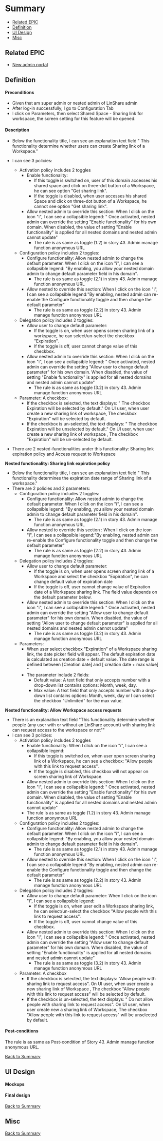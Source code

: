 # Summary

* [Related EPIC](#related-epic)
* [Definition](#definition)
* [UI Design](#ui-design)
* [Misc](#misc)

## Related EPIC

* [New admin portal](./README.md)

## Definition

#### Preconditions

- Given that am super admin or nested admin of LinShare admin
- After log-in successfully, I go to Configuration Tab
- I click on Parameters, then select Shared Space - Sharing link for workspace, the screen setting for this feature will be opened.

#### Description

- Below the functionality title, I can see an explanation text field " This functionality determine whether users can create Sharing link of a Workspace."
- I can see 3 policies:
    - Activation policy includes 2 toggles
        - Enable functionality:
            - If this toggle is switched on, user of this domain accesses his shared space and click on three-dot button of a Workspace, he can see option "Get sharing link".
            - If the toggle is disabled, when user accesses his shared Space and click on three-dot button of a Workspace, he cannot see option "Get sharing link".
        - Allow nested admin to override this section: When I click on the icon "i", I can see a collapsible legend: " Once activated, nested admin can override the setting "Enable functionality" for his own domain. When disabled, the value of setting "Enable functionality" is applied for all nested domains and nested admin cannot update"
            - The rule is as same as toggle (1.2) in story 43. Admin manage function anonymous URL
    - Configuration policy includes 2 toggles:
        - Configure functionality: Allow nested admin to change the default parameter. When I click on the icon "i", I can see a collapsible legend: "By enabling, you allow your nested domain admin to change default parameter field in his domain".
            - The rule is as same as toggle (2.1) in story 43. Admin manage function anonymous URL
        - Allow nested to override this section: When I click on the icon "i", I can see a collapsible legend:"By enabling, nested admin can re-enable the Configure functionality toggle and then change the default parameter"
            - The rule is as same as toggle (2.2) in story 43. Admin manage function anonymous URL
    - Delegation policy includes 2 toggles:
       - Allow user to change default parameter:
          - If the toggle is on, when user opens screen sharing link of a workspace, he can select/un-select the checkbox "Expiration".
          - If the toggle is off, user cannot change value of this checkbox.
       - Allow nested admin to override this section:  When I click on the icon "i", I can see a collapsible legend: " Once activated, nested admin can override the setting "Allow user to change default parameter" for his own domain. When disabled, the value of setting "Enable functionality" is applied for all nested domains and nested admin cannot update"
          - The rule is as same as toggle (3.2) in story 43. Admin manage function anonymous URL
    - Parameter: A checkbox:
      - If the checkbox is selected, the text displays: " The checkbox Expiration will be selected by default." On UI user, when user create a new sharing link of workspace, The checkbox "Expiration" will be selected by default.
      - If the checkbox is un-selected, the text displays: " The checkbox Expiration will be unselected by default." On UI user, when user create a new sharing link of workspace , The checkbox "Expiration" will be un-selected by default.


- There are 2 nested-functionalities under this functionality: Sharing link expiration policy and Access request to Workspace

**Nested functionality: Sharing link expiration policy**

- Below the functionality title, I can see an explanation text field " This functionality determines the expiration date range of Sharing link of a workspace."
- There are 2 policies and 2 parameters:
    - Configuration policy includes 2 toggles:
        - Configure functionality: Allow nested admin to change the default parameter. When I click on the icon "i", I can see a collapsible legend: "By enabling, you allow your nested domain admin to change default parameter field in his domain".
            - The rule is as same as toggle (2.1) in story 43. Admin manage function anonymous URL
        - Allow nested to override this section : When I click on the icon "i", I can see a collapsible legend:"By enabling, nested admin can re-enable the Configure functionality toggle and then change the default parameter"
            - The rule is as same as toggle (2.2) in story 43. Admin manage function anonymous URL
    - Delegation policy includes 2 toggles:
        - Allow user to change default parameter:
            - If the toggle is on, when user opens screen sharing link of a Workspace and select the checkbox "Expiration", he can change default value of expiration date
            - If the toggle is off, user cannot change value of Expiration date of a Workspace sharing link. The field value depends on the default parameter below.
        - Allow nested admin to override this section:  When I click on the icon "i", I can see a collapsible legend: " Once activated, nested admin can override the setting "Allow user to change default parameter" for his own domain. When disabled, the value of setting "Allow user to change default parameter" is applied for all nested domains and nested admin cannot update"
            - The rule is as same as toggle (3.2) in story 43. Admin manage function anonymous URL
    - Parameters:
        - When user select checkbox "Expiration" of a Workspace sharing link, the date picker field will appear. The default expiration date is calculated as creation date + default value. The date range is defined between [Creation date] and [ creation date + max value] "
        - The parameter include 2 fields:
            - Default value: A text field that only accepts number with a drop-down list contains options: Month, week, day.
            - Max value: A text field that only accepts number with a drop-down list contains options: Month, week, day or I can select the checkbox "Unlimited" for the max value.

**Nested functionality:  Allow Workspace access requests**

- There is an explanation text field "This functionality determine whether people (any user with or without an LinShare account) with sharing link can request access to the workspace or not""
- I can see 3 policies:
    - Activation policy includes 2 toggles
        - Enable functionality: When I click on the icon "i", I can see a collapsible legend:
            - If this toggle is switched on, when user open screen sharing link of a Workspace, he can see a checkbox: "Allow people with this link to request access".
            - If the toggle is disabled, this checkbox will not appear on screen sharing link of Workspace.
        - Allow nested admin to override this section: When I click on the icon "i", I can see a collapsible legend: " Once activated, nested admin can override the setting "Enable functionality" for his own domain. When disabled, the value of setting "Enable functionality" is applied for all nested domains and nested admin cannot update"
        - The rule is as same as toggle (1.2) in story 43. Admin manage function anonymous URL
    - Configuration policy includes 2 toggles:
        - Configure functionality: Allow nested admin to change the default parameter. When I click on the icon "i", I can see a collapsible legend: "By enabling, you allow your nested domain admin to change default parameter field in his domain".
            - The rule is as same as toggle (2.1) in story 43. Admin manage function anonymous URL
        - Allow nested to override this section: When I click on the icon "i", I can see a collapsible legend:"By enabling, nested admin can re-enable the Configure functionality toggle and then change the default parameter"
            - The rule is as same as toggle (2.2) in story 43. Admin manage function anonymous URL
    - Delegation policy includes 2 toggles:
        - Allow user to change default parameter:  When I click on the icon "i", I can see a collapsible legend:
            - If the toggle is on, when user edit a Workspace sharing link, he can select/un-select the checkbox "Allow people with this link to request access".
            - If the toggle is off, user cannot change value of this checkbox.
        - Allow nested admin to override this section:  When I click on the icon "i", I can see a collapsible legend: " Once activated, nested admin can override the setting "Allow user to change default parameter" for his own domain. When disabled, the value of setting "Enable functionality" is applied for all nested domains and nested admin cannot update"
            - The rule is as same as toggle (3.2) in story 43. Admin manage function anonymous URL
    - Parameter: A checkbox
        - If the checkbox is selected, the text displays: "Allow people with sharing link to request access". On UI user, when user create a new sharing link of Workspace , The checkbox "Allow people with this link to request access"  will be selected by default.
        - If the checkbox is un-selected, the text displays: " Do not allow people with sharing link to request access". On UI user, when user create new a sharing link of Workspace, The checkbox "Allow people with this link to request access" will be unselected by default.

#### Post-conditions

The rule is as same as Post-condition of Story 43. Admin manage function anonymous URL.

[Back to Summary](#summary)

## UI Design

#### Mockups

#### Final design

[Back to Summary](#summary)

## Misc

[Back to Summary](#summary)



